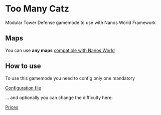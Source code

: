 # Too Many Catz
Modular Tower Defense gamemode to use with Nanos World Framework

## Maps

You can use **any maps** [compatible with Nanos World](https://docs.nanos.world/)

## How to use

To use this gamemode you need to config only one mandatory

[Configuration file](Server/Config.lua)

... and optionally you can change the difficulty here:

[Prices](Server/Config.lua)

